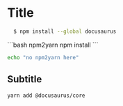 # Title

```bash npm2yarn
  $ npm install --global docusaurus
```

<div className="nested-npm2yarn">
  ```bash npm2yarn
  npm install
  ```
</div>

```bash
echo "no npm2yarn here"
```

## Subtitle

```bash npm2yarn
yarn add @docusaurus/core
```
